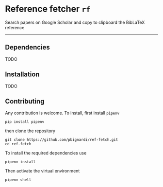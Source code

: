 # Reference fetcher `rf`

Search papers on Google Scholar and copy to clipboard the BibLaTeX reference

---

## Dependencies
TODO

## Installation
TODO

## Contributing
Any contribution is welcome.
To install, first install `pipenv`
```
pip install pipenv
```  
then clone the repository
```
git clone https://github.com/pbignardi/ref-fetch.git
cd ref-fetch
```
To install the required dependencies use
```
pipenv install 
```
Then activate the virtual environment
```
pipenv shell
```
